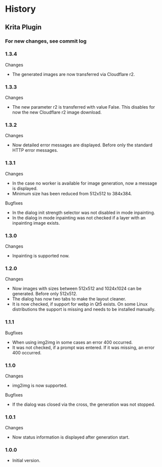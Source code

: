 # History
## Krita Plugin

### For new changes, see commit log

### 1.3.4
Changes
- The generated images are now transferred via Cloudflare r2.

### 1.3.3
Changes
- The new parameter r2 is transferred with value False. This disables for now the new Cloudflare r2 image download.

### 1.3.2
Changes
- Now detailed error messages are displayed. Before only the standard HTTP error messages.

### 1.3.1
Changes
- In the case no worker is available for image generation, now a message is displayed.
- Minimum size has been reduced from 512x512 to 384x384.

Bugfixes
- In the dialog init strength selector was not disabled in mode inpainting.
- In the dialog in mode inpainting was not checked if a layer with an inpainting image exists.

### 1.3.0
Changes
- Inpainting is supported now.

### 1.2.0
Changes
- Now images with sizes between 512x512 and 1024x1024 can be generated. Before only 512x512.
- The dialog has now two tabs to make the layout cleaner.
- It is now checked, if support for webp in Qt5 exists. On some Linux distributions the support is missing and needs to be installed manually.

### 1.1.1
Bugfixes
- When using img2img in some cases an error 400 occurred.
- It was not checked, if a prompt was entered. If it was missing, an error 400 occurred.

### 1.1.0
Changes
- img2img is now supported.

Bugfixes
- If the dialog was closed via the cross, the generation was not stopped.

### 1.0.1
Changes
- Now status information is displayed after generation start.

### 1.0.0
- Initial version.
